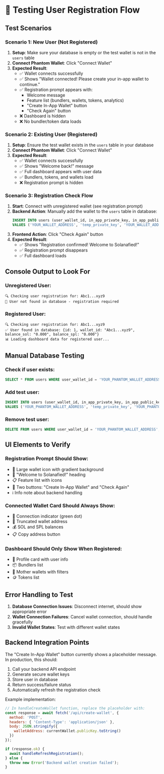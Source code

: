 # 🧪 Testing User Registration Flow

## Test Scenarios

### Scenario 1: New User (Not Registered)

1. **Setup**: Make sure your database is empty or the test wallet is not in the `users` table
2. **Connect Phantom Wallet**: Click "Connect Wallet"
3. **Expected Result**: 
   - ✅ Wallet connects successfully
   - ✅ Shows "Wallet connected! Please create your in-app wallet to continue."
   - ✅ Registration prompt appears with:
     - Welcome message
     - Feature list (bundlers, wallets, tokens, analytics)
     - "Create In-App Wallet" button
     - "Check Again" button
   - ❌ Dashboard is hidden
   - ❌ No bundler/token data loads

### Scenario 2: Existing User (Registered)

1. **Setup**: Ensure the test wallet exists in the `users` table in your database
2. **Connect Phantom Wallet**: Click "Connect Wallet"
3. **Expected Result**:
   - ✅ Wallet connects successfully
   - ✅ Shows "Welcome back!" message
   - ✅ Full dashboard appears with user data
   - ✅ Bundlers, tokens, and wallets load
   - ❌ Registration prompt is hidden

### Scenario 3: Registration Check Flow

1. **Start**: Connect with unregistered wallet (see registration prompt)
2. **Backend Action**: Manually add the wallet to the `users` table in database:
   ```sql
   INSERT INTO users (user_wallet_id, in_app_private_key, in_app_public_key, balance_sol, balance_spl) 
   VALUES ('YOUR_WALLET_ADDRESS', 'temp_private_key', 'YOUR_WALLET_ADDRESS', 0, 0);
   ```
3. **Frontend Action**: Click "Check Again" button
4. **Expected Result**:
   - ✅ Shows "Registration confirmed! Welcome to Solanafied!"
   - ✅ Registration prompt disappears
   - ✅ Full dashboard loads

## Console Output to Look For

### Unregistered User:
```
🔍 Checking user registration for: Abc1...xyz9
👤 User not found in database - registration required
```

### Registered User:
```
🔍 Checking user registration for: Abc1...xyz9
✅ User found in database: {id: 1, wallet_id: "Abc1...xyz9", balance_sol: "0.000", balance_spl: "0.000"}
📊 Loading dashboard data for registered user...
```

## Manual Database Testing

### Check if user exists:
```sql
SELECT * FROM users WHERE user_wallet_id = 'YOUR_PHANTOM_WALLET_ADDRESS';
```

### Add test user:
```sql
INSERT INTO users (user_wallet_id, in_app_private_key, in_app_public_key, balance_sol, balance_spl) 
VALUES ('YOUR_PHANTOM_WALLET_ADDRESS', 'temp_private_key', 'YOUR_PHANTOM_WALLET_ADDRESS', 0, 0);
```

### Remove test user:
```sql
DELETE FROM users WHERE user_wallet_id = 'YOUR_PHANTOM_WALLET_ADDRESS';
```

## UI Elements to Verify

### Registration Prompt Should Show:
- 🎯 Large wallet icon with gradient background
- 📝 "Welcome to Solanafied!" heading
- 📋 Feature list with icons
- 🔘 Two buttons: "Create In-App Wallet" and "Check Again"
- ℹ️ Info note about backend handling

### Connected Wallet Card Should Always Show:
- 🔗 Connection indicator (green dot)
- 📍 Truncated wallet address
- 💰 SOL and SPL balances
- 📋 Copy address button

### Dashboard Should Only Show When Registered:
- 👤 Profile card with user info
- 📦 Bundlers list
- 📁 Mother wallets with filters
- 🪙 Tokens list

## Error Handling to Test

1. **Database Connection Issues**: Disconnect internet, should show appropriate error
2. **Wallet Connection Failures**: Cancel wallet connection, should handle gracefully
3. **Invalid Wallet States**: Test with different wallet states

## Backend Integration Points

The "Create In-App Wallet" button currently shows a placeholder message. In production, this should:

1. Call your backend API endpoint
2. Generate secure wallet keys
3. Store user in database
4. Return success/failure status
5. Automatically refresh the registration check

Example implementation:
```javascript
// In handleCreateWallet function, replace the placeholder with:
const response = await fetch('/api/create-wallet', {
  method: 'POST',
  headers: { 'Content-Type': 'application/json' },
  body: JSON.stringify({ 
    walletAddress: currentWallet.publicKey.toString() 
  })
});

if (response.ok) {
  await handleRefreshRegistration();
} else {
  throw new Error('Backend wallet creation failed');
}
```
